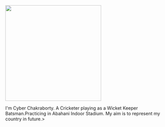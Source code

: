 <html>
  <head>
    <title> </title>
  </head>
  <body>   
<img src="chakrabortycyber.jpg" weight= "300" height= "300" align="center">
<p> I'm Cyber Chakraborty. A Cricketer playing as a Wicket Keeper Batsman.Practicing in Abahani Indoor Stadium. My aim is to represent my country in future.> </p>
</body>
</html>
